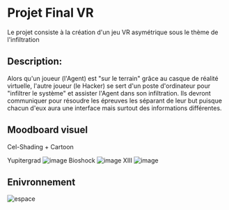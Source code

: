 # Projet Final VR

Le projet consiste à la création d'un jeu VR asymétrique sous le thème de l'infiltration

## Description:
Alors qu'un joueur (l'Agent) est "sur le terrain" grâce au casque de réalité virtuelle, l'autre joueur (le Hacker) se sert d'un poste d'ordinateur pour "infiltrer le système" et assister l'Agent dans son infiltration. Ils devront communiquer pour résoudre les épreuves les séparant de leur but puisque chacun d'eux aura une interface mais surtout des informations différentes. 

## Moodboard visuel
Cel-Shading + Cartoon

Yupitergrad
![image](https://github.com/RaphBarniques/projet-vr/assets/94623626/00bd7342-a358-4390-8264-e69f7b434630)
Bioshock
![image](https://github.com/RaphBarniques/projet-vr/assets/94623626/c7939195-00a5-4ed2-b4d2-3404da21b9fc)
XIII
![image](https://github.com/RaphBarniques/projet-vr/assets/94623626/89cea7ce-d310-42f3-9947-9a8d390b693e)

## Enivronnement
![espace](https://github.com/RaphBarniques/projet-vr/assets/94623626/b3c637ea-3fd0-409e-a107-d098558bc023)
